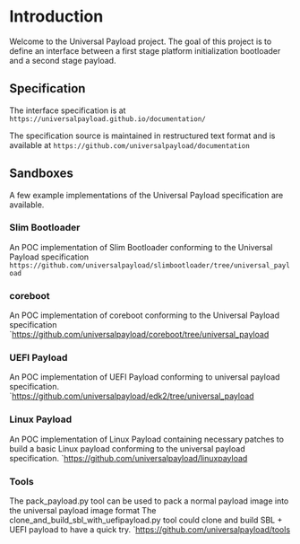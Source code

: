 # Introduction

Welcome to the Universal Payload project. The goal of this project is to define an interface between a first stage platform initialization bootloader and a second stage payload.

## Specification
 
The interface specification is at 
`https://universalpayload.github.io/documentation/`

The specification source is maintained in restructured text format and is available at 
`https://github.com/universalpayload/documentation`

## Sandboxes

A few example implementations of the Universal Payload specification are available.

### Slim Bootloader

An POC implementation of Slim Bootloader conforming to the Universal Payload specification
`https://github.com/universalpayload/slimbootloader/tree/universal_payload`

### coreboot

An POC implementation of coreboot conforming to the Universal Payload specification
`https://github.com/universalpayload/coreboot/tree/universal_payload

### UEFI Payload

An POC implementation of UEFI Payload conforming to universal payload specification.
`https://github.com/universalpayload/edk2/tree/universal_payload

### Linux Payload

An POC implementation of Linux Payload containing necessary patches to build a basic Linux payload conforming to the universal payload specification.
`https://github.com/universalpayload/linuxpayload

### Tools

The pack_payload.py tool can be used to pack a normal payload image into the universal payload image format
The clone_and_build_sbl_with_uefipayload.py tool could clone and build SBL + UEFI payload to have a quick try.
`https://github.com/universalpayload/tools